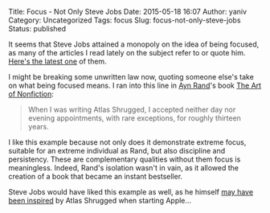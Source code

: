 Title: Focus - Not Only Steve Jobs
Date: 2015-05-18 16:07
Author: yaniv
Category: Uncategorized
Tags: focus
Slug: focus-not-only-steve-jobs
Status: published

It seems that Steve Jobs attained a monopoly on the idea of being
focused, as many of the articles I read lately on the subject refer to
or quote him. [Here's the latest
one](http://themindfulbit.com/blog/focus) of them.

I might be breaking some unwritten law now, quoting someone else's take
on what being focused means. I ran into this line in [Ayn
Rand](http://en.m.wikipedia.org/wiki/Ayn_Rand)'s book [The Art of
Nonfiction](http://www.goodreads.com/book/show/2112.The_Art_of_Nonfiction):

> When I was writing Atlas Shrugged, I accepted neither day nor evening
> appointments, with rare exceptions, for roughly thirteen years.

I like this example because not only does it demonstrate extreme focus,
suitable for an extreme individual as Rand, but also discipline and
persistency. These are complementary qualities without them focus is
meaningless. Indeed, Rand's isolation wasn't in vain, as it allowed the
creation of a book that became an instant bestseller.

Steve Jobs would have liked this example as well, as he himself [may
have been inspired](http://www.theatlasphere.com/metablog/1325.php) by
Atlas Shrugged when starting Apple...
